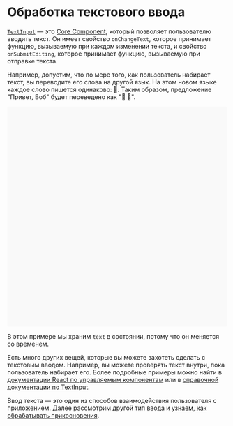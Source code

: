 # Обработка текстового ввода

[`TextInput`](textinput.md#content) — это [Core Component](intro-react-native-components.md), который позволяет пользователю вводить текст. Он имеет свойство `onChangeText`, которое принимает функцию, вызываемую при каждом изменении текста, и свойство `onSubmitEditing`, которое принимает функцию, вызываемую при отправке текста.

Например, допустим, что по мере того, как пользователь набирает текст, вы переводите его слова на другой язык. На этом новом языке каждое слово пишется одинаково: 🍕. Таким образом, предложение "Привет, Боб" будет переведено как "🍕 🍕".

<div data-snack-id="@bndby/handling-text-input" data-snack-platform="web" data-snack-preview="true" data-snack-theme="light" style="overflow:hidden;background:#F9F9F9;border:1px solid var(--color-border);border-radius:4px;height:505px;width:100%"></div>

В этом примере мы храним `text` в состоянии, потому что он меняется со временем.

Есть много других вещей, которые вы можете захотеть сделать с текстовым вводом. Например, вы можете проверять текст внутри, пока пользователь набирает его. Более подробные примеры можно найти в [документации React по управляемым компонентам](https://reactjs.org/docs/forms.html#controlled-components) или в [справочной документации по TextInput](textinput.md).

Ввод текста — это один из способов взаимодействия пользователя с приложением. Далее рассмотрим другой тип ввода и [узнаем, как обрабатывать прикосновения](handling-touches.md).

<!-- 0001.part.md -->
